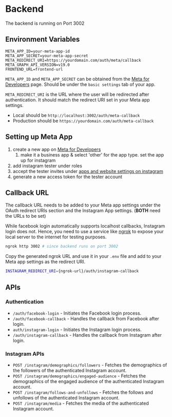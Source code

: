 # Backend

The backend is running on Port 3002

## Environment Variables

```.env
META_APP_ID=your-meta-app-id
META_APP_SECRET=your-meta-app-secret
META_REDIRECT_URI=https://yourdomain.com/auth/meta/callback
META_GRAPH_API_VERSION=v19.0
FRONTEND_URL=frontend-url
```

`META_APP_ID` and `META_APP_SECRET` can be obtained from the [Meta for Developers](https://developers.facebook.com/) page. Should be under the `basic settings` tab of your app.

`META_REDIRECT_URI` is the URL where the user will be redirected after authentication. It should match the redirect URI set in your Meta app settings.

- Local should be `http://localhost:3002/auth/meta-callback`
- Production should be `https://yourdomain.com/auth/meta-callback`

## Setting up Meta App

1. create a new app on [Meta for Developers](https://developers.facebook.com/)
   1. make it a business app & select 'other' for the app type. set the app up for instagram
2. add instagram tester under roles
3. accept the tester invites under [apps and website settings on instagram](https://www.instagram.com/accounts/manage_access/)
4. generate a new access token for the tester account

## Callback URL

The callback URL needs to be added to your Meta app settings under the OAuth redirect URIs section and the Instagram App settings. (**BOTH** need the URLs to be set)

While facebook login automatically supports localhost callbacks, Instagram login does not. Hence, you need to use a service like [ngrok](https://ngrok.com/) to expose your local server to the internet for testing purposes.

```bash
ngrok http 3002 # since backend runs on port 3002
```

Copy the generated ngrok URL and use it in your `.env` file and add to your Meta app settings as the redirect URI.

```bash
INSTAGRAM_REDIRECT_URI={ngrok-url}/auth/instagram-callback
```

## APIs

### Authentication

- `/auth/facebook-login` - Initiates the Facebook login process.
- `/auth/facebook-callback` - Handles the callback from Facebook after login.
- `auth/instagram-login` - Initiates the Instagram login process.
- `/auth/instagram-callback` - Handles the callback from Instagram after login.

### Instagram APIs

- `POST /instagram/demographics/followers` - Fetches the demographics of the followers of the authenticated Instagram account.
- `POST /instagram/demographics/engaged-audience` - Fetches the demographics of the engaged audience of the authenticated Instagram account.
- `POST /instagram/follows-and-unfollows` - Fetches the follows and unfollows of the authenticated Instagram account.
- `POST /instagram/media` - Fetches the media of the authenticated Instagram account.
